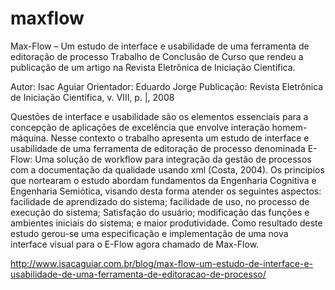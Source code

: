 # maxflow
Max-Flow – Um estudo de interface e usabilidade de uma ferramenta de editoração de processo
Trabalho de Conclusão de Curso que rendeu a publicação de um artigo na Revista Eletrônica de Iniciação Científica.

Autor: Isac Aguiar
Orientador: Eduardo Jorge
Publicação: Revista Eletrônica de Iniciação Científica, v. VIII, p. |, 2008

Questões de interface e usabilidade são os elementos essenciais para a concepção de aplicações de excelência que envolve interação homem-máquina. Nesse contexto o trabalho apresenta um estudo de interface e usabilidade de uma ferramenta de editoração de processo denominada E-Flow: Uma solução de workflow para integração da gestão de processos com a documentação da qualidade usando xml (Costa, 2004). Os princípios que nortearam o estudo abordam fundamentos da Engenharia Cognitiva e Engenharia Semiótica, visando desta forma atender os seguintes aspectos: facilidade de aprendizado do sistema; facilidade de uso, no processo de execução do sistema; Satisfação do usuário; modificação das funções e ambientes iniciais do sistema; e maior produtividade. Como resultado deste estudo gerou-se uma especificação e implementação de uma nova interface visual para o E-Flow agora chamado de Max-Flow.

http://www.isacaguiar.com.br/blog/max-flow-um-estudo-de-interface-e-usabilidade-de-uma-ferramenta-de-editoracao-de-processo/
